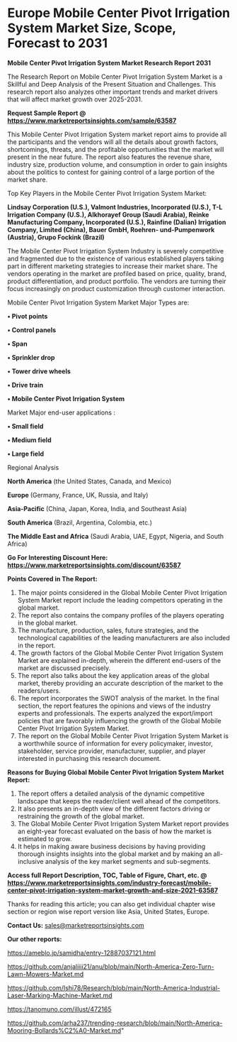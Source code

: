 # Europe Mobile Center Pivot Irrigation System Market Size, Scope, Forecast to 2031

<strong>Mobile Center Pivot Irrigation System Market Research Report 2031</strong>

The Research Report on Mobile Center Pivot Irrigation System Market is a Skillful and Deep Analysis of the Present Situation and Challenges. This research report also analyzes other important trends and market drivers that will affect market growth over 2025-2031.

<strong>Request Sample Report @ <a href=https://www.marketreportsinsights.com/sample/63587>https://www.marketreportsinsights.com/sample/63587</a></strong>

This Mobile Center Pivot Irrigation System market report aims to provide all the participants and the vendors will all the details about growth factors, shortcomings, threats, and the profitable opportunities that the market will present in the near future. The report also features the revenue share, industry size, production volume, and consumption in order to gain insights about the politics to contest for gaining control of a large portion of the market share.

Top Key Players in the Mobile Center Pivot Irrigation System Market:

<strong>Lindsay Corporation (U.S.), Valmont Industries, Incorporated (U.S.), T-L Irrigation Company (U.S.), Alkhorayef Group (Saudi Arabia), Reinke Manufacturing Company, Incorporated (U.S.), Rainfine (Dalian) Irrigation Company, Limited (China), Bauer GmbH, Roehren- und-Pumpenwork (Austria), Grupo Fockink (Brazil)</strong>

The Mobile Center Pivot Irrigation System Industry is severely competitive and fragmented due to the existence of various established players taking part in different marketing strategies to increase their market share. The vendors operating in the market are profiled based on price, quality, brand, product differentiation, and product portfolio. The vendors are turning their focus increasingly on product customization through customer interaction.

Mobile Center Pivot Irrigation System Market Major Types are:

<strong>• Pivot points

• Control panels

• Span

• Sprinkler drop

• Tower drive wheels

• Drive train

• Mobile Center Pivot Irrigation System</strong>

Market Major end-user applications :

<strong>• Small field

• Medium field

• Large field</strong>

Regional Analysis

</u><strong><b>North America</b></strong> (the United States, Canada, and Mexico)

<strong><b>Europe </b></strong>(Germany, France, UK, Russia, and Italy)

<strong><b>Asia-Pacific</b></strong> (China, Japan, Korea, India, and Southeast Asia)

<strong><b>South America</b></strong> (Brazil, Argentina, Colombia, etc.)

<strong><b>The Middle East and Africa</b></strong> (Saudi Arabia, UAE, Egypt, Nigeria, and South Africa)

<strong>Go For Interesting Discount Here: <a href=https://www.marketreportsinsights.com/discount/63587>https://www.marketreportsinsights.com/discount/63587</a></strong>

<strong>Points Covered in The Report:</strong>
<ol>
  <li>The major points considered in the Global Mobile Center Pivot Irrigation System Market report include the leading competitors operating in the global market.</li>
  <li>The report also contains the company profiles of the players operating in the global market.</li>
  <li>The manufacture, production, sales, future strategies, and the technological capabilities of the leading manufacturers are also included in the report.</li>
  <li>The growth factors of the Global Mobile Center Pivot Irrigation System Market are explained in-depth, wherein the different end-users of the market are discussed precisely.</li>
  <li>The report also talks about the key application areas of the global market, thereby providing an accurate description of the market to the readers/users.</li>
  <li>The report incorporates the SWOT analysis of the market. In the final section, the report features the opinions and views of the industry experts and professionals. The experts analyzed the export/import policies that are favorably influencing the growth of the Global Mobile Center Pivot Irrigation System Market.</li>
  <li>The report on the Global Mobile Center Pivot Irrigation System Market is a worthwhile source of information for every policymaker, investor, stakeholder, service provider, manufacturer, supplier, and player interested in purchasing this research document.</li>
</ol>
<strong>Reasons for Buying Global Mobile Center Pivot Irrigation System Market Report:</strong>

<ol>
  <li>The report offers a detailed analysis of the dynamic competitive landscape that keeps the reader/client well ahead of the competitors.</li>
  <li>It also presents an in-depth view of the different factors driving or restraining the growth of the global market.</li>
  <li>The Global Mobile Center Pivot Irrigation System Market report provides an eight-year forecast evaluated on the basis of how the market is estimated to grow.</li>
  <li>It helps in making aware business decisions by having providing thorough insights insights into the global market and by making an all-inclusive analysis of the key market segments and sub-segments.</li>
</ol>
<strong>Access full Report Description, TOC, Table of Figure, Chart, etc. @ <a href=https://www.marketreportsinsights.com/industry-forecast/mobile-center-pivot-irrigation-system-market-growth-and-size-2021-63587>https://www.marketreportsinsights.com/industry-forecast/mobile-center-pivot-irrigation-system-market-growth-and-size-2021-63587</a></strong>


Thanks for reading this article; you can also get individual chapter wise section or region wise report version like Asia, United States, Europe.

<strong>Contact Us:</strong>
sales@marketreportsinsights.com

<strong>Our other reports:</strong>

<a href=https://ameblo.jp/samidha/entry-12887037121.html>https://ameblo.jp/samidha/entry-12887037121.html</a>

<a href=https://github.com/anjaliiii21/anu/blob/main/North-America-Zero-Turn-Lawn-Mowers-Market.md>https://github.com/anjaliiii21/anu/blob/main/North-America-Zero-Turn-Lawn-Mowers-Market.md</a>

<a href=https://github.com/Ishi78/Research/blob/main/North-America-Industrial-Laser-Marking-Machine-Market.md>https://github.com/Ishi78/Research/blob/main/North-America-Industrial-Laser-Marking-Machine-Market.md</a>

<a href=https://tanomuno.com/illust/472165>https://tanomuno.com/illust/472165</a>

<a href=https://github.com/arha237/trending-research/blob/main/North-America-Mooring-Bollards%C2%A0-Market.md>https://github.com/arha237/trending-research/blob/main/North-America-Mooring-Bollards%C2%A0-Market.md</a>"
